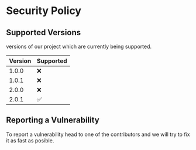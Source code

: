 # Security Policy

## Supported Versions

versions of our project which are
currently being supported.

| Version |      Supported    |
| ------- | ------------------|
| 1.0.0   |         ❌        |
| 1.0.1   |         ❌        |
| 2.0.0   |         ❌        |
| 2.0.1   |         ✅        |


## Reporting a Vulnerability

To report a vulnerability head to one of the contributors and we will try to fix it as fast as posible.
